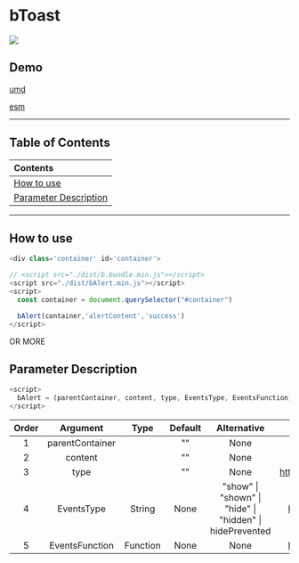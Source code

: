 # bToast

[![](https://img.shields.io/github/stars/ZhangChengLin/b-components.svg?style=social)](https://github.com/ZhangChengLin/b-components)

## Demo

[umd](../demo/umd/alert.html)

[esm](../demo/esm/alert.html)

---

## Table of Contents

| Contents                                        |
|:------------------------------------------------|
| [How to use](#how-to-use)                       |
| [Parameter Description](#parameter-description) |

---

## How to use

```javascript
<div class='container' id='container'>

// <script src="./dist/b.bundle.min.js"></script>
<script src="./dist/bAlert.min.js"></script>
<script>
  const container = document.querySelector("#container")

  bAlert(container,'alertContent','success')
</script>
```

OR MORE

## Parameter Description

```javascript
<script>
  bAlert = (parentContainer, content, type, EventsType, EventsFunction)
</script>
```

| Order |    Argument     |   Type   | Default |                               Alternative                                |                          Description                          |
|:-----:|:---------------:|:--------:|:-------:|:------------------------------------------------------------------------:|:-------------------------------------------------------------:|
|   1   | parentContainer |          |   ""    |                                   None                                   |                                                               |
|   2   |     content     |          |   ""    |                                   None                                   |                                                               |
|   3   |      type       |          |   ""    |                                   None                                   | https://getbootstrap.com/docs/5.1/components/alerts/#examples |
|   4   |   EventsType    |  String  |  None   | "show" &#124; "shown" &#124; "hide" &#124; "hidden" &#124; hidePrevented |  https://getbootstrap.com/docs/5.1/components/alert/#events   |
|   5   | EventsFunction  | Function |  None   |                                   None                                   |  https://getbootstrap.com/docs/5.1/components/alert/#events   |
